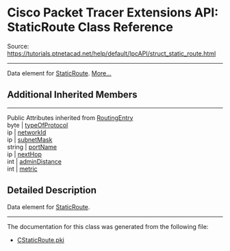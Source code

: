 # Cisco Packet Tracer Extensions API: StaticRoute Class Reference

Source: https://tutorials.ptnetacad.net/help/default/IpcAPI/struct_static_route.html

---

Data element for [StaticRoute](struct_static_route.html "Data element for StaticRoute."). [More...](struct_static_route.html#details)

##  Additional Inherited Members  
  
---  
Public Attributes inherited from [RoutingEntry](struct_routing_entry.html)  
byte | [typeOfProtocol](struct_routing_entry.html#a297d86de3e4f67911d4b68a1072aa53c)  
ip | [networkId](struct_routing_entry.html#a00ca97ccda70a4696ce328825eb7ad3c)  
ip | [subnetMask](struct_routing_entry.html#a2c9979c15bddf2b4f6f2c713fdd35542)  
string | [portName](struct_routing_entry.html#a823943204c766d3d3802424d7f2b63fe)  
ip | [nextHop](struct_routing_entry.html#a5a930c103da81fa1d3327937f3142bb5)  
int | [adminDistance](struct_routing_entry.html#a6effdb0f30abf2d34db3eb3a66fd7804)  
int | [metric](struct_routing_entry.html#ad2b049a9582e3f76f795a4941fb0fa34)  
  
## Detailed Description

Data element for [StaticRoute](struct_static_route.html "Data element for StaticRoute."). 

* * *

The documentation for this class was generated from the following file:

  * [CStaticRoute.pki](_c_static_route_8pki.html)


